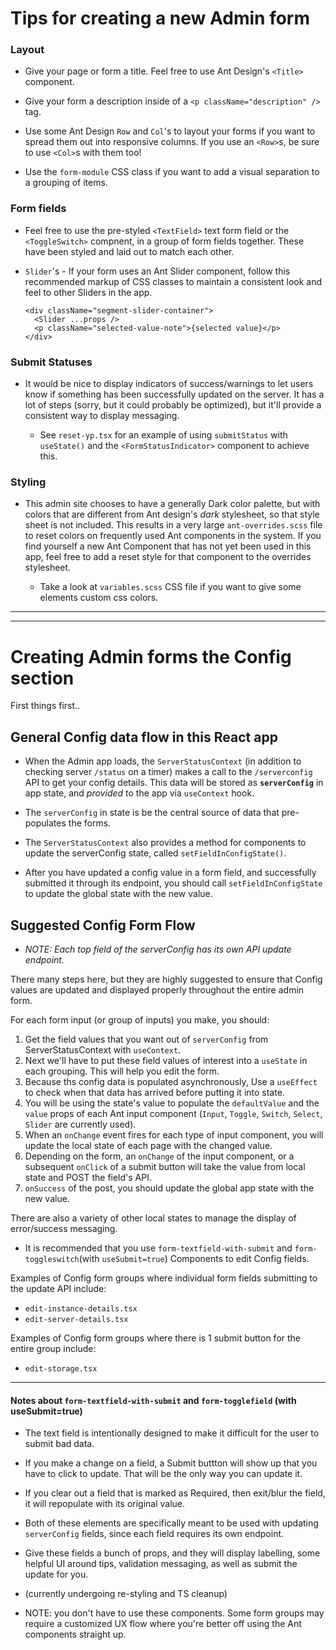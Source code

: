 # Tips for creating a new Admin form

### Layout

- Give your page or form a title. Feel free to use Ant Design's `<Title>` component.
- Give your form a description inside of a `<p className="description" />` tag.

- Use some Ant Design `Row` and `Col`'s to layout your forms if you want to spread them out into responsive columns.  If you use an `<Row>`s, be sure to use `<Col>`s with them too!

- Use the `form-module` CSS class if you want to add a visual separation to a grouping of items.

### Form fields

- Feel free to use the pre-styled `<TextField>` text form field or the `<ToggleSwitch>` compnent, in a group of form fields together. These have been styled and laid out to match each other.

- `Slider`'s - If your form uses an Ant Slider component, follow this recommended markup of CSS classes to maintain a consistent look and feel to other Sliders in the app. 
  ```
  <div className="segment-slider-container">
    <Slider ...props />
    <p className="selected-value-note">{selected value}</p>
  </div>
  ```

### Submit Statuses

- It would be nice to display indicators of success/warnings to let users know if something has been successfully updated on the server. It has a lot of steps (sorry, but it could probably be optimized), but it'll provide a consistent way to display messaging. 

  - See `reset-yp.tsx` for an example of using `submitStatus` with `useState()` and the `<FormStatusIndicator>` component to achieve this.

### Styling

- This admin site chooses to have a generally Dark color palette, but with colors that are  different from Ant design's _dark_ stylesheet, so that style sheet is not included. This results in a very large `ant-overrides.scss` file to reset colors on frequently used Ant components in the system. If you find yourself a new Ant Component that has not yet been used in this app, feel free to add a reset style for that component to the overrides stylesheet.

  - Take a look at `variables.scss` CSS file if you want to give some elements custom css colors.

---
---
# Creating Admin forms the Config section

First things first..

## General Config data flow in this React app

- When the Admin app loads, the `ServerStatusContext` (in addition to checking server `/status` on a timer) makes a call to the  `/serverconfig` API to get your config details. This data will be stored as **`serverConfig`** in app state, and _provided_ to the app via `useContext` hook.  

- The `serverConfig` in state is be the central source of data that pre-populates the forms.

- The `ServerStatusContext` also provides a method for components to update the serverConfig state, called `setFieldInConfigState()`.

- After you have updated a config value in a form field, and successfully submitted it through its endpoint, you should call `setFieldInConfigState` to update the global state with the new value.

## Suggested Config Form Flow

- *NOTE: Each top field of the serverConfig has its own API update endpoint.*

There many steps here, but they are highly suggested to ensure that Config values are updated and displayed properly throughout the entire admin form.

For each form input (or group of inputs) you make, you should:
  1. Get the field values that you want out of `serverConfig` from ServerStatusContext with `useContext`.
  2. Next we'll have to put these field values of interest into a `useState` in each grouping.  This will help you edit the form. 
  3. Because ths config data is populated asynchronously,  Use a `useEffect` to check when that data has arrived before putting it into state.
  4. You will be using the state's value to populate the `defaultValue` and the `value` props of each Ant input component (`Input`, `Toggle`, `Switch`, `Select`, `Slider` are currently used).
  5. When an `onChange` event fires for each type of input component, you will update the local state of each page with the changed value.
  6. Depending on the form, an `onChange` of the input component, or a subsequent `onClick` of a submit button will take the value from local state and POST the field's API.
  7. `onSuccess` of the post, you should update the global app state with the new value.

There are also a variety of other local states to manage the display of error/success messaging.

- It is recommended that you use `form-textfield-with-submit` and `form-toggleswitch`(with `useSubmit=true`) Components to edit Config fields.

Examples of Config form groups where individual form fields submitting to the update API include:
- `edit-instance-details.tsx`
- `edit-server-details.tsx`

Examples of Config form groups where there is 1 submit button for the entire group include: 
- `edit-storage.tsx`

---
#### Notes about `form-textfield-with-submit` and `form-togglefield` (with useSubmit=true)

- The text field is intentionally designed to make it difficult for the user to submit bad data.
- If you make a change on a field, a Submit buttton will show up that you have to click to update. That will be the only way you can update it.
- If you clear out a field that is marked as Required, then exit/blur the field, it will repopulate with its original value. 

- Both of these elements are specifically meant to be used with updating `serverConfig` fields, since each field requires its own endpoint.

- Give these fields a bunch of props, and they will display labelling, some helpful UI around tips, validation messaging, as well as submit the update for you.

- (currently undergoing re-styling and TS cleanup)

- NOTE: you don't have to use these components. Some form groups may require a customized UX flow where you're better off using the Ant components straight up.

